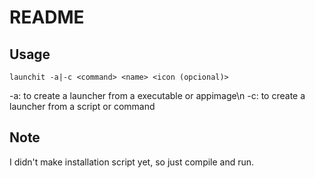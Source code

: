 # README

## Usage

```
launchit -a|-c <command> <name> <icon (opcional)>
```

-a: to create a launcher from a executable or appimage\n
-c: to create a launcher from a script or command

## Note

I didn't make installation script yet, so just compile and run.


